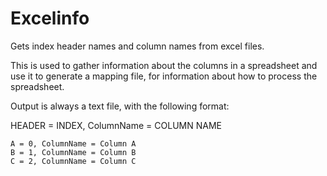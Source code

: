 # Excelinfo

Gets index header names and column names from excel files.

This is used to gather information about the columns in a spreadsheet 
and use it to generate a mapping file, for information about how to process the spreadsheet.

Output is always a text file, with the following format:

HEADER = INDEX, ColumnName = COLUMN NAME
```
A = 0, ColumnName = Column A
B = 1, ColumnName = Column B
C = 2, ColumnName = Column C
```